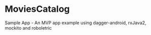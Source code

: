 # MoviesCatalog
Sample App - An MVP app example using dagger-android, rxJava2, mockito and roboletric

